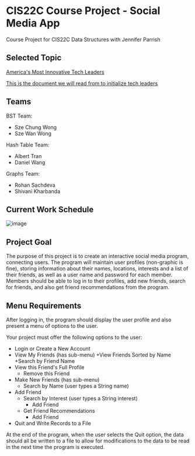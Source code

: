 # CIS22C Course Project - Social Media App
Course Project for CIS22C Data Structures with Jennifer Parrish

## Selected Topic
[America's Most Innovative Tech Leaders](https://www.forbes.com/lists/innovative-leaders/#4c83800e26aa)

[This is the document we will read from to initialize tech leaders](https://docs.google.com/document/d/1tmmPsHtttA8MilVPLJk6c5BdTkxacolO1o6NC6COBXQ/edit?usp=sharing)

## Teams
BST Team: 
- Sze Chung Wong
- Sze Wan Wong

Hash Table Team:
- Albert Tran
- Daniel Wang

Graphs Team:
- Rohan Sachdeva
- Shivani Kharbanda

## Current Work Schedule

![image](https://user-images.githubusercontent.com/31325169/143372988-f265e7b9-22c8-48ac-ac93-95e932655da8.png)

## Project Goal
The purpose of this project is to create an interactive social media program, connecting users. The program will maintain user profiles (non-graphic is fine), storing information about their names, locations, interests and a list of their friends, as well as a user name and password for each member. Members should be able to log in to their profiles, add new friends, search for friends, and also get friend recommendations from the program. 

## Menu Requirements
After logging in, the program should display the user profile and also present a menu of options to the user.

Your project must offer the following options to the user:
- Login or Create a New Account
- View My Friends (has sub-menu)
    +View Friends Sorted by Name 
    +Search by Friend Name 
 - View this Friend's Full Profile 
     - Remove this Friend
- Make New Friends (has sub-menu)
    + Search by Name (user types a String name)
 - Add Friend
    + Search by Interest (user types a String interest)
         - Add Friend
    + Get Friend Recommendations
        - Add Friend
- Quit and Write Records to a File
 
At the end of the program, when the user selects the Quit option, the data should all be written to a file to allow for modifications to the data to be read in the next time the program is executed.
